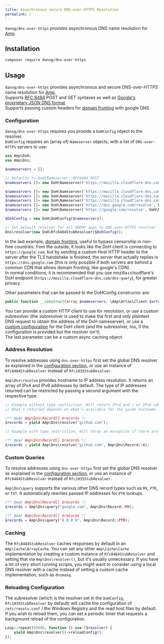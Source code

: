 ```yaml
---
title: Asynchronous secure DNS-over-HTTPS Resolution
permalink: /
---
```

`danog/dns-over-https` provides asynchronous DNS name resolution for [Amp](http://amphp.org/amp).

## Installation

```bash
composer require danog/dns-over-https
```

## Usage

`danog/dns-over-https` provides asynchronous and secure DNS-over-HTTPS name resolution for [Amp](https://github.com/amphp/amp).  
Supports [RFC 8484](https://tools.ietf.org/html/rfc8484#section-10) POST and GET syntaxes as well as [Google's proprietary JSON DNS format](https://developers.google.com/speed/public-dns/docs/dns-over-https).  
Supports passing custom headers for [domain fronting](https://en.wikipedia.org/wiki/Domain_fronting) with google DNS.  

### Configuration

`danog/dns-over-https` requires you provide a `DoHConfig` object to the resolver.  
`DoHConfig` requires an (array of) `Nameserver` objects, with a list of `DNS-over-HTTPS` servers to use:  

```php
use Amp\DoH;
use Amp\Dns;

$nameservers = [];

// Defaults to DoH\Nameserver::RFC8484_POST
$nameservers []= new DoH\Nameserver('https://mozilla.cloudflare-dns.com/dns-query'); 

$nameservers []= new DoH\Nameserver('https://mozilla.cloudflare-dns.com/dns-query', DoH\Nameserver::RFC8484_POST);
$nameservers []= new DoH\Nameserver('https://mozilla.cloudflare-dns.com/dns-query', DoH\Nameserver::RFC8484_GET);
$nameservers []= new DoH\Nameserver('https://mozilla.cloudflare-dns.com/dns-query', DoH\Nameserver::GOOGLE_JSON);
$nameservers []= new DoH\Nameserver('https://dns.google.com/resolve', DoH\Nameserver::GOOGLE_JSON);
$nameservers []= new DoH\Nameserver('https://google.com/resolve', DoH\Nameserver::GOOGLE_JSON, ['Host' => 'https://dns.google.com']);

$DohConfig = new DoH\DoHConfig($nameservers);

// Set default resolver for all AMPHP apps to DNS-over-HTTPS resolver
Dns\resolver(new DoH\Rfc8484StubResolver($DohConfig));
```

In the last example, [domain fronting](https://en.wikipedia.org/wiki/Domain_fronting), useful to bypass censorship in non-free countries: from the outside, it looks like the DoH client is connecting to `https://google.com`, but by sending a custom Host HTTP header to the server after the TLS handshake is finished, the server that actually replies is `https://dns.google.com` (this is only possible if both servers are behind a common CDN that allows domain fronting, like google's CDN).  
In normal conditions, it is recommended that you use mozilla+cloudflare's DoH endpoint (`https://mozilla.cloudflare-dns.com/dns-query`), for greater privacy.  

Other parameters that can be passed to the DoHConfig constructor are:  
```php
public function __construct(array $nameservers, \Amp\Artax\Client $artax = null, \Amp\Dns\Resolver $resolver = null, \Amp\Dns\ConfigLoader $configLoader = null, \Amp\Cache\Cache $cache = null);
```

You can provide a custom HTTP client to use for resolution, or use a custom subresolver (the subresolver is used to make the first and only plaintext DNS request to obtain the address of the DoH nameserver), or use a [custom configuration](https://amphp.org/dns/#configuration) for the DoH client (and the subresolver, too, if the configuration is provided but the resolver isn't).  
The last parameter can be a custom async caching object.  

### Address Resolution

To resolve addresses using `dns-over-https` first set the global DNS resolver as explained in the [configuration section](#configuration), or use an instance of `Rfc8484StubResolver` instead of `Rfc1035StubResolver`.  

`Amp\Dns\resolve` provides hostname to IP address resolution. It returns an array of IPv4 and IPv6 addresses by default. The type of IP addresses returned can be restricted by passing a second argument with the respective type.

```php
// Example without type restriction. Will return IPv4 and / or IPv6 addresses.
// What's returned depends on what's available for the given hostname.

/** @var Amp\Dns\Record[] $records */
$records = yield Amp\Dns\resolve("github.com");
```

```php
// Example with type restriction. Will throw an exception if there are no A records.

/** @var Amp\Dns\Record[] $records */
$records = yield Amp\Dns\resolve("github.com", Amp\Dns\Record::A);
```

### Custom Queries

To resolve addresses using `dns-over-https` first set the global DNS resolver as explained in the [configuration section](#configuration), or use an instance of `Rfc8484StubResolver` instead of `Rfc1035StubResolver`.  

`Amp\Dns\query` supports the various other DNS record types such as `MX`, `PTR`, or `TXT`. It automatically rewrites passed IP addresses for `PTR` lookups.
 
```php
/** @var Amp\Dns\Record[] $records */
$records = Amp\Dns\query("google.com", Amp\Dns\Record::MX);
```

```php
/** @var Amp\Dns\Record[] $records */
$records = Amp\Dns\query("8.8.8.8", Amp\Dns\Record::PTR);
```

### Caching

The `Rfc8484StubResolver` caches responses by default in an `Amp\Cache\ArrayCache`. You can set any other `Amp\Cache\Cache` implementation by creating a custom instance of `Rfc8484StubResolver` and setting that via `Amp\Dns\resolver()`, but it's usually unnecessary. If you have a lot of very short running scripts, you might want to consider using a local DNS resolver with a cache instead of setting a custom cache implementation, such as `dnsmasq`. 

### Reloading Configuration

The subresolver (which is the resolver set in the `DoHConfig`, `Rfc1035StubResolver` by default) will cache the configuration of `/etc/resolv.conf` / the Windows Registry and the read host files by default. If you wish to reload them, you can set a periodic timer that requests a background reload of the configuration.

```php
Loop::repeat(60000, function () use ($resolver) {
    yield Amp\Dns\resolver()->reloadConfig();
});
```


